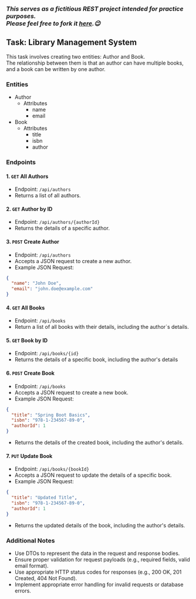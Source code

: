 ### *This serves as a fictitious REST project intended for practice purposes.<br>Please feel free to fork it [here](https://github.com/markpernia/library-management.git).😉*

## Task: Library Management System

This task involves creating two entities: Author and Book.<br>
The relationship between them is that an author can have multiple books, and a book can be written by one author.

### Entities

- Author
    - Attributes
        - name
        - email
- Book
    - Attributes
        - title
        - isbn
        - author

### Endpoints

#### 1. `GET` All Authors

- Endpoint: `/api/authors`
- Returns a list of all authors.

#### 2. `GET` Author by ID

- Endpoint: `/api/authors/{authorId}`
- Returns the details of a specific author.

#### 3. `POST` Create Author

- Endpoint: `/api/authors`
- Accepts a JSON request to create a new author.
- Example JSON Request:

```JSON
{
  "name": "John Doe",
  "email": "john.doe@example.com"
}
```

#### 4. `GET` All Books

- Endpoint: `/api/books`
- Return a list of all books with their details, including the author`s details.

#### 5. `GET` Book by ID

- Endpoint: `/api/books/{id}`
- Returns the details of a specific book, including the author's details

#### 6. `POST` Create Book

- Endpoint: `/api/books`
- Accepts a JSON request to create a new book.
- Example JSON Request:

```JSON
{
  "title": "Spring Boot Basics",
  "isbn": "978-1-234567-89-0",
  "authorId": 1
}
```

- Returns the details of the created book, including the author's details.

#### 7. `PUT` Update Book

- Endpoint: `/api/books/{bookId}`
- Accepts a JSON request to update the details of a specific book.
- Example JSON Request:

```JSON
{
  "title": "Updated Title",
  "isbn": "978-1-234567-89-0",
  "authorId": 1
}
```

- Returns the updated details of the book, including the author's details.

### Additional Notes

- Use DTOs to represent the data in the request and response bodies.
- Ensure proper validation for request payloads (e.g., required fields, valid email format).
- Use appropriate HTTP status codes for responses (e.g., 200 OK, 201 Created, 404 Not Found).
- Implement appropriate error handling for invalid requests or database errors.
